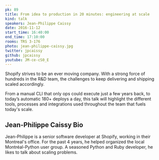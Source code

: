 ```yaml
---
pk: 89
title: From idea to production in 20 minutes: engineering at scale
kind: talk
speakers: Jean-Philippe Caissy
date: 2016-11-12
start_time: 16:40:00
end_time: 17:10:00
rooms: TRS 3-176
photo: jean-philippe-caissy.jpg
twitter: jpcaissy
github: jpcaissy
youtube: JM-ce-cS0_E
---
```


Shopify strives to be an ever moving company. With a strong force of hundreds in the R&D team, the challenges to keep delivering and shipping scaled accordingly.

From a manual CLI that only ops could execute just a few years back, to today’s automatic 180+ deploys a day, this talk will highlight the different tools, processes and integrations used throughout the team that fuels today's scale. 

## Jean-Philippe Caissy Bio

Jean-Philippe is a senior software developer at Shopify, working in their Montreal's office. For the past 4 years, he helped organized the local Montréal-Python user group. A seasoned Python and Ruby developer, he likes to talk about scaling problems.
